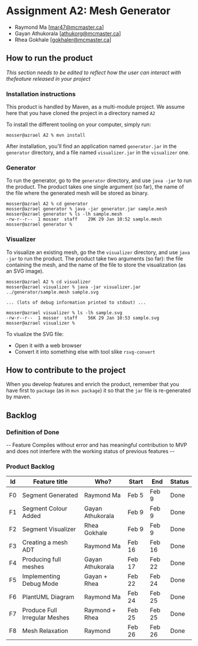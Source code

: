 # Assignment A2: Mesh Generator

  - Raymond Ma [mar47@mcmaster.ca]
  - Gayan Athukorala [athukorg@mcmaster.ca]
  - Rhea Gokhale [gokhaler@mcmaster.ca]

## How to run the product

_This section needs to be edited to reflect how the user can interact with thefeature released in your project_

### Installation instructions

This product is handled by Maven, as a multi-module project. We assume here that you have cloned the project in a directory named `A2`

To install the different tooling on your computer, simply run:

```
mosser@azrael A2 % mvn install
```

After installation, you'll find an application named `generator.jar` in the `generator` directory, and a file named `visualizer.jar` in the `visualizer` one. 

### Generator

To run the generator, go to the `generator` directory, and use `java -jar` to run the product. The product takes one single argument (so far), the name of the file where the generated mesh will be stored as binary.

```
mosser@azrael A2 % cd generator 
mosser@azrael generator % java -jar generator.jar sample.mesh
mosser@azrael generator % ls -lh sample.mesh
-rw-r--r--  1 mosser  staff    29K 29 Jan 10:52 sample.mesh
mosser@azrael generator % 
```

### Visualizer

To visualize an existing mesh, go the the `visualizer` directory, and use `java -jar` to run the product. The product take two arguments (so far): the file containing the mesh, and the name of the file to store the visualization (as an SVG image).

```
mosser@azrael A2 % cd visualizer 
mosser@azrael visualizer % java -jar visualizer.jar ../generator/sample.mesh sample.svg

... (lots of debug information printed to stdout) ...

mosser@azrael visualizer % ls -lh sample.svg
-rw-r--r--  1 mosser  staff    56K 29 Jan 10:53 sample.svg
mosser@azrael visualizer %
```
To viualize the SVG file:

  - Open it with a web browser
  - Convert it into something else with tool slike `rsvg-convert`

## How to contribute to the project

When you develop features and enrich the product, remember that you have first to `package` (as in `mvn package`) it so that the `jar` file is re-generated by maven.

## Backlog

### Definition of Done

-- Feature Compiles without error and has meaningful contribution to MVP and does not interfere with the working status of previous features --

### Product Backlog

| Id  | Feature title                 | Who?             | Start  | End    | Status |
|:---:|-------------------------------|------------------|--------|--------|-------|
| F0  | Segment Generated             | Raymond Ma       | Feb 5  | Feb 9  | Done  |
| F1  | Segment Colour Added          | Gayan Athukorala | Feb 9  | Feb 9  | Done  |
| F2  | Segment Visualizer            | Rhea Gokhale     | Feb 9  | Feb 9  | Done  |
| F3  | Creating a mesh ADT           | Raymond Ma       | Feb 16 | Feb 16 | Done  |
| F4  | Producing full meshes         | Gayan Athukorala | Feb 17 | Feb 22 | Done  |
| F5  | Implementing Debug Mode       | Gayan + Rhea     | Feb 22 | Feb 24 | Done  |
| F6  | PlantUML Diagram              | Raymond Ma       | Feb 24 | Feb 25 | Done  |
| F7  | Produce Full Irregular Meshes | Raymond + Rhea   | Feb 25 | Feb 25 | Done  |
| F8  | Mesh Relaxation               | Raymond          | Feb 26 | Feb 26 | Done  |






